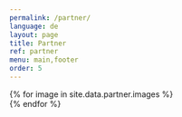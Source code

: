 ```yaml
---
permalink: /partner/
language: de
layout: page
title: Partner
ref: partner
menu: main,footer 
order: 5
---
```


<div class="c-page-partner grid-container">
  <div class="grid-x grid-padding-x grid-padding-y large-up-6 medium-up-6 small-up-4">
    {% for image in site.data.partner.images %}
      <div class="cell">
        <a href="{{ image.link }}" target="_blank"> 
          <img class="lazyload" src="{{image.lqip}}" data-src="/assets/img/partner/{{ image.file }}" alt="" width="{{image.width}}" height="{{image.height}}">
        </a>
      </div>
    {% endfor %}
  </div>
</div>
